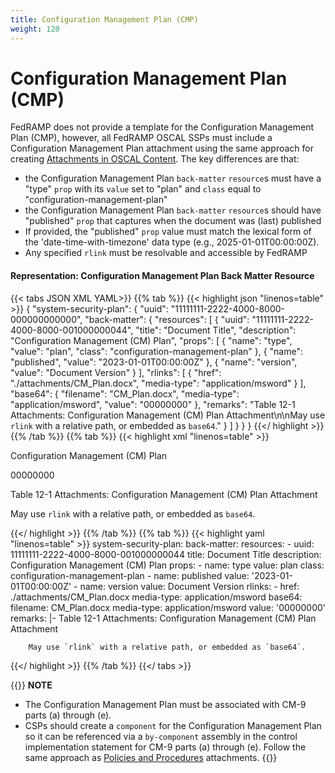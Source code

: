 ```yaml
---
title: Configuration Management Plan (CMP)
weight: 120
---
```

# Configuration Management Plan (CMP)

FedRAMP does not provide a template for the Configuration Management Plan (CMP), however, all FedRAMP OSCAL SSPs must include a Configuration Management Plan attachment using the same approach for creating [Attachments in OSCAL Content](/documentation/general-concepts/oscal-attachments/).  The key differences are that:
- the Configuration Management Plan `back-matter` `resource`s must have a "type" `prop` with its `value` set to "plan" and `class` equal to "configuration-management-plan"
- the Configuration Management Plan `back-matter` `resource`s should have "published" `prop` that captures when the document was (last) published
- If provided, the "published" `prop` value must match the lexical form of the 'date-time-with-timezone' data type (e.g., 2025-01-01T00:00:00Z).
- Any specified `rlink` must be resolvable and accessible by FedRAMP

#### Representation: Configuration Management Plan Back Matter Resource
{{< tabs JSON XML YAML>}}
{{% tab %}}
{{< highlight json "linenos=table" >}}
{
    "system-security-plan": {
        "uuid": "11111111-2222-4000-8000-000000000000",
        "back-matter": {
            "resources": [
                {
                    "uuid": "11111111-2222-4000-8000-001000000044",
                    "title": "Document Title",
                    "description": "Configuration Management (CM) Plan",
                    "props": [
                        {
                            "name": "type",
                            "value": "plan",
                            "class": "configuration-management-plan"
                        },
                        {
                            "name": "published",
                            "value": "2023-01-01T00:00:00Z"
                        },
                        {
                            "name": "version",
                            "value": "Document Version"
                        }
                    ],
                    "rlinks": [
                        {
                            "href": "./attachments/CM_Plan.docx",
                            "media-type": "application/msword"
                        }
                    ],
                    "base64": {
                        "filename": "CM_Plan.docx",
                        "media-type": "application/msword",
                        "value": "00000000"
                    },
                    "remarks": "Table 12-1 Attachments: Configuration Management (CM) Plan Attachment\n\nMay use `rlink` with a relative path, or embedded as `base64`."
                }
            ]
        }
    }
}
{{</ highlight >}}
{{% /tab %}}
{{% tab %}}
{{< highlight xml "linenos=table" >}}
<system-security-plan uuid="11111111-2222-4000-8000-000000000000">
	<back-matter>
        <resource uuid="11111111-2222-4000-8000-001000000044">
            <title>Document Title</title>
            <description>
                <p>Configuration Management (CM) Plan</p>
            </description>
            <prop name="type" value="plan" class="configuration-management-plan"/>
            <prop name="published" value="2023-01-01T00:00:00Z"/>
            <prop name="version" value="Document Version"/>
            <rlink href="./attachments/CM_Plan.docx" media-type="application/msword"/>
            <base64 filename="CM_Plan.docx" media-type="application/msword">00000000</base64>
            <remarks>
                <p>Table 12-1 Attachments: Configuration Management (CM) Plan Attachment</p>
                <p>May use <code>rlink</code> with a relative path, or embedded as <code>base64</code>.</p>
            </remarks>
        </resource>
	</back-matter>
</system-security-plan>
{{</ highlight >}}
{{% /tab %}}
{{% tab %}}
{{< highlight yaml "linenos=table" >}}
system-security-plan:
  back-matter:
    resources:
    - uuid: 11111111-2222-4000-8000-001000000044
      title: Document Title
      description: Configuration Management (CM) Plan
      props:
      - name: type
        value: plan
        class: configuration-management-plan
      - name: published
        value: '2023-01-01T00:00:00Z'
      - name: version
        value: Document Version
      rlinks:
      - href: ./attachments/CM_Plan.docx
        media-type: application/msword
      base64:
        filename: CM_Plan.docx
        media-type: application/msword
        value: '00000000'
      remarks: |-
        Table 12-1 Attachments: Configuration Management (CM) Plan Attachment

        May use `rlink` with a relative path, or embedded as `base64`.
{{</ highlight >}}
{{% /tab %}}
{{</ tabs >}}


{{<callout>}}
**NOTE**

- The Configuration Management Plan must be associated with CM-9 parts (a) through (e).
- CSPs should create a `component` for the Configuration Management Plan so it can be referenced via a `by-component` assembly in the control implementation statement for CM-9 parts (a) through (e). Follow the same approach as [Policies and Procedures](/documentation/ssp/oscal-representation/required-attachments/policies-and-procedures) attachments.
{{</callout>}}